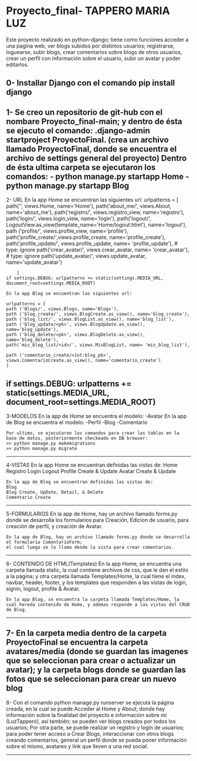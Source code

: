 # Proyecto_final- TAPPERO MARIA LUZ
Este proyecto realizado en python-django; tiene como funciones acceder a una pagina web, ver blogs subidos por distintos usuarios; registrarse, loguearse, subir blogs, crear comentarios sobre blogs de otros usuarios, crear un perfil con información sobre el usuario, subir un avatar y poder editarlos.

0- Installar Django con el comando pip install django
----------------------------------------------------------------------------------------------------------

1- Se creo un repositorio de git-hub con el nombare Proyecto_final-main; y dentro de ésta se ejecuto el comando:
    .django-admin startproject ProyectoFinal. (crea un archivo llamado ProyectoFinal, donde se encuentra el archivo de settings general del proyecto)
    Dentro de ésta ultima carpeta se ejecutaron los comandos:
    - python manage.py startapp Home
    - python manage.py startapp Blog
----------------------------------------------------------------------------------------------------------

2- URL
En la app Home se encuentran las siguientes url:
    urlpatterns = [
        path('', views.Home, name='Home'),
        path('about_me/', views.About, name='about_me'),
        path('registro/', views.registro_view, name='registro'), 
        path('login/', views.login_view, name='login'),
        path('logout/', LogoutView.as_view(template_name='Home/logout.html'), name='logout'),
        path ('profile/<id>', views.profile_view, name='profile'), 
        path('profile_create/',views.profile_create, name='profile_create'),
        path('profile_update/', views.profile_update, name= 'profile_update'), # type: ignore
        path('crear_avatar/', views.crear_avatar, name= 'crear_avatar'), # type: ignore
        path('update_avatar/', views.update_avatar, name='update_avatar')
    
        ]
    if settings.DEBUG: urlpatterns += static(settings.MEDIA_URL, document_root=settings.MEDIA_ROOT)

    En la app Blog se encuentran las siguientes url:

    urlpatterns = [
    path ('Blogs/', views.Blogs, name='Blogs'),
    path ('blog_create/', views.BlogCreate.as_view(), name='blog_create'),
    path ('blog_list/', views.BlogList.as_view(), name='blog_list'),
    path ('blog_update/<pk>', views.BlogUpdate.as_view(), name='blog_update'),
    path ('blog_delete/<pk>', views.BlogDelete.as_view(), name='blog_delete'),
    path('mis_blog_list/<id>/', views.MisBlogList, name= 'mis_blog_list'),
    
    path ('comentario_create/<int:blog_pk>', views.ComentarioCreate.as_view(), name='comentario_create')
    ]

if settings.DEBUG: urlpatterns += static(settings.MEDIA_URL, document_root=settings.MEDIA_ROOT)
----------------------------------------------------------------------------------------------------------

3-MODELOS
    En la app de Home se encuentra el modelo:
    -Avatar
    En la app de Blog se encuentra el modelo:
    -Perfil
    -Blog
    -Comentario

    Por ultimo, se ejecutaron los comandos para crear las tablas en la base de datos, posteriormente checkeado en DB browser:
    >> python manage.py makemigrations
    >> python manage.py migrate
----------------------------------------------------------------------------------------------------------

4-VISTAS
    En la app Home se encuentran definidas las vistas de:
    Home
    Registro
    Login
    Logout
    Profile Create & Update
    Avatar Create & Update

    En la app de Blog se encuentran definidas las vistas de:
    Blog
    Blog Create, UpDate, Detail, & Delete
    Comentario Create
----------------------------------------------------------------------------------------------------------

5-FORMULARIOS
    En la app de Home, hay un archivo llamado forms.py donde se desarrolla los formularios para Creación, Edicion de usuario, para creación de perfil, y creación de Avatar.


    En la app de Blog, hay un archivo llamado forms.py donde se desarrolla el formulario ComentarioForm; 
    el cual luego se lo llama desde la vista para crear comentarios.
----------------------------------------------------------------------------------------------------------

6- CONTENIDO DE HTML(Templates)
    En la app Home, se encuentra una carpeta llamada static, la cual contiene archivos de css, que le dan el estilo a la página; y otra carpeta llamada Templates/Home, la cual tiene el index, navbar, header, footer, y los templates que responden a las vistas de login, signin, logout, profile & Avatar.

    En la app Blog, se encuentra la carpeta llamada Templates/Home, la cual hereda contenido de Home, y ademas responde a las vistas del CRUD de Blog.
----------------------------------------------------------------------------------------------------------

7- En la carpeta media dentro de la carpeta ProyectoFinal se encuentra la carpeta avatares/media (donde se guardan las imagenes que se seleccionan para crear o actualizar un avatar); y la carpeta blogs donde se guardan las fotos que se seleccionan para crear un nuevo blog
----------------------------------------------------------------------------------------------------------

8- Con el comando python manage.py runserver se ejecuta la página creada, en la cual se puede Acceder al Home y About; donde hay información sobre la finalidad del proyecto e información sobre mí (LuzTappero), así también; se pueden ver blogs creados por todos los usuarios; 
Por otra parte, se puede realizar un registro y login de usuarios; para poder tener acceso a Crear Blogs, interaccionar con otros blogs creando comentarios, general un perfil donde se pueda poner información sobre el mismo, avatares y link que lleven a una red social.

----------------------------------------------------------------------------------------------------------